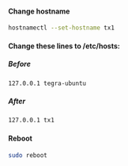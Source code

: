 #### Change hostname
```sh
hostnamectl --set-hostname tx1
```

#### Change these lines to /etc/hosts:

##### Before
```sh
127.0.0.1 tegra-ubuntu
```

##### After
```sh
127.0.0.1 tx1
```

#### Reboot
```sh
sudo reboot
```
